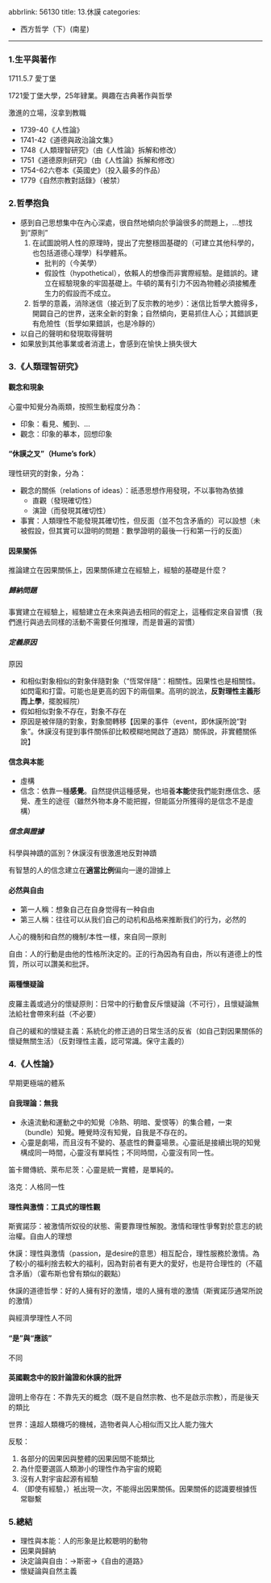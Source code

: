 abbrlink: 56130
title: 13.休謨
categories:
  - 西方哲学（下）(南星)
---
### 1.生平與著作

1711.5.7 愛丁堡

1721愛丁堡大學，25年肄業。興趣在古典著作與哲學

激進的立場，沒拿到教職

- 1739-40《人性論》
- 1741-42《道德與政治論文集》
- 1748《人類理智研究》（由《人性論》拆解和修改）
- 1751《道德原則研究》（由《人性論》拆解和修改）
- 1754-62六卷本《英國史》（投入最多的作品）
- 1779《自然宗教對話錄》（被禁）

### 2.哲學抱負

- 感到自己思想集中在內心深處，很自然地傾向於爭論很多的問題上，…想找到“原則”
	1. 在試圖說明人性的原理時，提出了完整穩固基礎的（可建立其他科學的，也包括道德心理學）科學體系。
		- 批判的（今美學）
		- 假設性（hypothetical），依賴人的想像而非實際經驗。是錯誤的。建立在經驗現象的牢固基礎上。牛頓的萬有引力不因為物體必須接觸產生力的假設而不成立。
	1. 哲學的意義，消除迷信（接近到了反宗教的地步）：迷信比哲學大膽得多，開闢自己的世界，送來全新的對象；自然傾向，更易抓住人心；其錯誤更有危險性（哲學如果錯誤，也是冷靜的）
- 以自己的聲明和發現取得聲明
- 如果放到其他事業或者消遣上，會感到在愉快上損失很大

### 3.《人類理智研究》

#### 觀念和現象

心靈中知覺分為兩類，按照生動程度分為：

- 印象：看見、觸到、…
- 觀念：印象的摹本，回想印象

#### “休謨之叉”（Hume’s fork）

理性研究的對象，分為：

- 觀念的關係（relations of ideas）：祇憑思想作用發現，不以事物為依據
	- 直觀（發現確切性）
	- 演證（而發現其確切性）
- 事實：人類理性不能發現其確切性，但反面（並不包含矛盾的）可以設想（未被假設，但其實可以證明的問題：數學證明的最後一行和第一行的反面）

#### 因果關係

推論建立在因果關係上，因果關係建立在經驗上，經驗的基礎是什麼？

##### 歸納問題

事實建立在經驗上，經驗建立在未來與過去相同的假定上，這種假定來自習慣（我們進行與過去同樣的活動不需要任何推理，而是普遍的習慣）

##### 定義原因

原因

- 和相似對象相似的對象伴隨對象（“恆常伴隨”：相關性。因果性也是相關性。如閃電和打雷。可能也是更高的因下的兩個果。高明的說法，**反對理性主義形而上學**，擺脫經院）
- 假如相似對象不存在，對象不存在
- 原因是被伴隨的對象，對象間轉移【因果的事件（event，即休謨所說“對象”。休謨沒有提到事件關係卻比較模糊地開啟了道路）關係說，非實體關係說】

#### 信念與本能

- 虛構
- 信念：依靠一種**感覺**。自然提供這種感覺，也培養**本能**使我們能對應信念、感覺、產生的途徑（雖然外物本身不能把握，但能區分所獲得的是信念不是虛構）

##### 信念與證據

科學與神蹟的區別？休謨沒有很激進地反對神蹟

有智慧的人的信念建立在**適當比例**偏向一邊的證據上

#### 必然與自由

- 第一人稱：想象自己在自身觉得有一种自由
- 第三人稱：往往可以从我们自己的动机和品格来推断我们的行为，必然的

人心的機制和自然的機制/本性一樣，來自同一原則

自由：人的行動是由他的性格所決定的。正的行為因為有自由，所以有道德上的性質，所以可以讚美和批評。

#### 兩種懷疑論

皮羅主義或過分的懷疑原則：日常中的行動會反斥懷疑論（不可行），且懷疑論無法給社會帶來利益（不必要）

自己的緩和的懷疑主義：系統化的修正過的日常生活的反省（如自己對因果關係的懷疑無關生活）（反對理性主義，認可常識。保守主義的）

### 4.《人性論》

早期更極端的體系

#### 自我理論：無我

- 永遠流動和運動之中的知覺（冷熱、明暗、愛恨等）的集合體，一束（bundle）知覺。睡覺時沒有知覺，自我是不存在的。
- 心靈是劇場，而且沒有不變的、基底性的舞臺場景。心靈祇是接續出現的知覺構成同一時間，心靈沒有單純性；不同時間，心靈沒有同一性。

笛卡爾傳統、萊布尼茨：心靈是統一實體，是單純的。

洛克：人格同一性

#### 理性與激情：工具式的理性觀

斯賓諾莎：被激情所奴役的狀態、需要靠理性解脫。激情和理性爭奪對於意志的統治權。自由人的理想

休謨：理性與激情（passion，是desire的意思）相互配合，理性服務於激情。為了較小的福利捨去較大的福利，因為對前者有更大的愛好，也是符合理性的（不蘊含矛盾）（霍布斯也曾有類似的觀點）

休謨的道德哲學：好的人擁有好的激情，壞的人擁有壞的激情（斯賓諾莎通常所說的激情）

與經濟學理性人不同

#### “是”與“應該”

不同

#### 英國觀念中的設計論證和休謨的批評

證明上帝存在：不靠先天的概念（既不是自然宗教、也不是啟示宗教），而是後天的類比

世界：遠超人類機巧的機械，造物者與人心相似而又比人能力強大

反駁：

1. 各部分的因果因與整體的因果因間不能類比
3. 為什麼要選區人類渺小的理性作為宇宙的規範
4. 沒有人對宇宙起源有經驗
5. （即使有經驗，）衹出現一次，不能得出因果關係。因果關係的認識要根據恆常聯繫

### 5.總結

- 理性與本能：人的形象是比較聰明的動物
- 因果與歸納
- 決定論與自由：→斯密→《自由的道路》
- 懷疑論與自然主義

